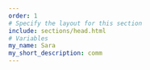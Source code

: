 ```yaml
---
order: 1
# Specify the layout for this section
include: sections/head.html
# Variables
my_name: Sara
my_short_description: comm
---
```

